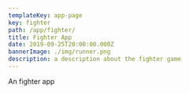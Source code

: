```yaml
---
templateKey: app-page
key: fighter
path: /app/fighter/
title: Fighter App
date: 2019-09-25T20:00:00.000Z
bannerImage: ./img/runner.png
description: a description about the fighter game
---
```


An fighter app



